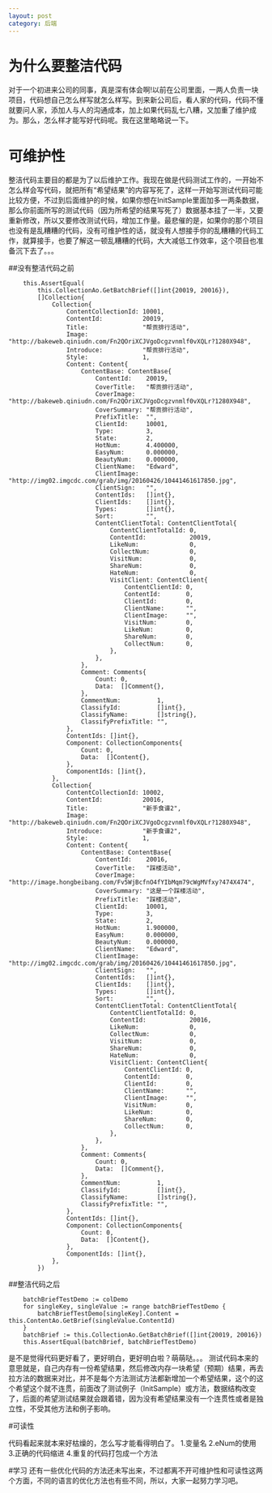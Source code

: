 ```yaml
---
layout: post
category: 后端
---
```


# 为什么要整洁代码

对于一个初进来公司的同事，真是深有体会啊!以前在公司里面，一两人负责一块项目，代码想自己怎么样写就怎么样写。到来新公司后，看人家的代码，代码不懂就要问人家，添加人与人的沟通成本，加上如果代码乱七八糟，又加重了维护成为。那么，怎么样才能写好代码呢。我在这里略略说一下。

# 可维护性

整洁代码主要目的都是为了以后维护工作。我现在做是代码测试工作的，一开始不怎么样会写代码，就把所有“希望结果”的内容写死了，这样一开始写测试代码可能比较方便，不过到后面维护的时候，如果你想在InitSample里面加多一两条数据，那么你前面所写的测试代码（因为所希望的结果写死了）数据基本挂了一半，又要重新修改，所以又要修改测试代码，增加工作量。最悲催的是，如果你的那个项目也没有是乱糟糟的代码，没有可维护性的话，就没有人想接手你的乱糟糟的代码工作，就算接手，也要了解这一顿乱糟糟的代码，大大减低工作效率，这个项目也准备沉下去了。。。

##没有整洁代码之前

```
	this.AssertEqual(
		this.CollectionAo.GetBatchBrief([]int{20019, 20016}),
		[]Collection{
			Collection{
				ContentCollectionId: 10001,
				ContentId:           20019,
				Title:               "帮贡排行活动",
				Image:               "http://bakeweb.qiniudn.com/Fn2QOriXCJVgoDcgzvnmlf0vXQLr?1280X948",
				Introduce:           "帮贡排行活动",
				Style:               1,
				Content: Content{
					ContentBase: ContentBase{
						ContentId:    20019,
						CoverTitle:   "帮贡排行活动",
						CoverImage:   "http://bakeweb.qiniudn.com/Fn2QOriXCJVgoDcgzvnmlf0vXQLr?1280X948",
						CoverSummary: "帮贡排行活动",
						PrefixTitle:  "",
						ClientId:     10001,
						Type:         3,
						State:        2,
						HotNum:       4.400000,
						EasyNum:      0.000000,
						BeautyNum:    0.000000,
						ClientName:   "Edward",
						ClientImage:  "http://img02.imgcdc.com/grab/img/20160426/10441461617850.jpg",
						ClientSign:   "",
						ContentIds:   []int{},
						ClientIds:    []int{},
						Types:        []int{},
						Sort:         "",
						ContentClientTotal: ContentClientTotal{
							ContentClientTotalId: 0,
							ContentId:            20019,
							LikeNum:              0,
							CollectNum:           0,
							VisitNum:             0,
							ShareNum:             0,
							HateNum:              0,
							VisitClient: ContentClient{
								ContentClientId: 0,
								ContentId:       0,
								ClientId:        0,
								ClientName:      "",
								ClientImage:     "",
								VisitNum:        0,
								LikeNum:         0,
								ShareNum:        0,
								CollectNum:      0,
							},
						},
					},
					Comment: Comments{
						Count: 0,
						Data:  []Comment{},
					},
					CommentNum:          1,
					ClassifyId:          []int{},
					ClassifyName:        []string{},
					ClassifyPrefixTitle: "",
				},
				ContentIds: []int{},
				Component: CollectionComponents{
					Count: 0,
					Data:  []Content{},
				},
				ComponentIds: []int{},
			},
			Collection{
				ContentCollectionId: 10002,
				ContentId:           20016,
				Title:               "新手食谱2",
				Image:               "http://bakeweb.qiniudn.com/Fn2QOriXCJVgoDcgzvnmlf0vXQLr?1280X948",
				Introduce:           "新手食谱2",
				Style:               1,
				Content: Content{
					ContentBase: ContentBase{
						ContentId:    20016,
						CoverTitle:   "踩楼活动",
						CoverImage:   "http://image.hongbeibang.com/Fv5WjBcfnO4fYIbMqm79cWgMVfxy?474X474",
						CoverSummary: "这是一个踩楼活动",
						PrefixTitle:  "踩楼活动",
						ClientId:     10001,
						Type:         3,
						State:        2,
						HotNum:       1.900000,
						EasyNum:      0.000000,
						BeautyNum:    0.000000,
						ClientName:   "Edward",
						ClientImage:  "http://img02.imgcdc.com/grab/img/20160426/10441461617850.jpg",
						ClientSign:   "",
						ContentIds:   []int{},
						ClientIds:    []int{},
						Types:        []int{},
						Sort:         "",
						ContentClientTotal: ContentClientTotal{
							ContentClientTotalId: 0,
							ContentId:            20016,
							LikeNum:              0,
							CollectNum:           0,
							VisitNum:             0,
							ShareNum:             0,
							HateNum:              0,
							VisitClient: ContentClient{
								ContentClientId: 0,
								ContentId:       0,
								ClientId:        0,
								ClientName:      "",
								ClientImage:     "",
								VisitNum:        0,
								LikeNum:         0,
								ShareNum:        0,
								CollectNum:      0,
							},
						},
					},
					Comment: Comments{
						Count: 0,
						Data:  []Comment{},
					},
					CommentNum:          1,
					ClassifyId:          []int{},
					ClassifyName:        []string{},
					ClassifyPrefixTitle: "",
				},
				ContentIds: []int{},
				Component: CollectionComponents{
					Count: 0,
					Data:  []Content{},
				},
				ComponentIds: []int{},
			},
		})
```

##整洁代码之后
```
	batchBriefTestDemo := colDemo
	for singleKey, singleValue := range batchBriefTestDemo {
		batchBriefTestDemo[singleKey].Content = this.ContentAo.GetBrief(singleValue.ContentId)
	}
	batchBrief := this.CollectionAo.GetBatchBrief([]int{20019, 20016})
	this.AssertEqual(batchBrief, batchBriefTestDemo)
```

是不是觉得代码更好看了，更好明白，更好明白啦？萌萌哒。。。
测试代码本来的意思就是，自己内存有一份希望结果，然后修改内存一块希望（预期）结果，再去拉方法的数据来对比，并不是每个方法测试方法都新增加一个希望结果，这个的这个希望这个就不连贯，前面改了测试例子（InitSample）或方法，数据结构改变了，后面的希望测试结果就会跟着错，因为没有希望结果没有一个连贯性或者是独立性，不受其他方法和例子影响。

#可读性

代码看起来就本来好枯燥的，怎么写才能看得明白了。
1.变量名
2.eNum的使用
3.正确的代码缩进
4.重复的代码打包成一个方法

#学习
还有一些优化代码的方法还未写出来，不过都离不开可维护性和可读性这两个方面，不同的语言的优化方法也有些不同，所以，大家一起努力学习吧。

